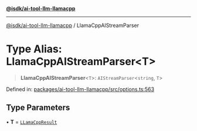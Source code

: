 [**@isdk/ai-tool-llm-llamacpp**](../README.md)

***

[@isdk/ai-tool-llm-llamacpp](../globals.md) / LlamaCppAIStreamParser

# Type Alias: LlamaCppAIStreamParser\<T\>

> **LlamaCppAIStreamParser**\<`T`\>: `AIStreamParser`\<`string`, `T`\>

Defined in: [packages/ai-tool-llm-llamacpp/src/options.ts:563](https://github.com/isdk/ai-tool-llm-llamacpp.js/blob/151b8bdfe7d8b8a8be547948f716da692b2f3c67/src/options.ts#L563)

## Type Parameters

• **T** = [`LLamaCppResult`](../interfaces/LLamaCppResult.md)
